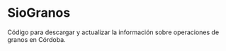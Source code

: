 # SioGranos
Código para descargar y actualizar la información sobre operaciones de granos en Córdoba.
